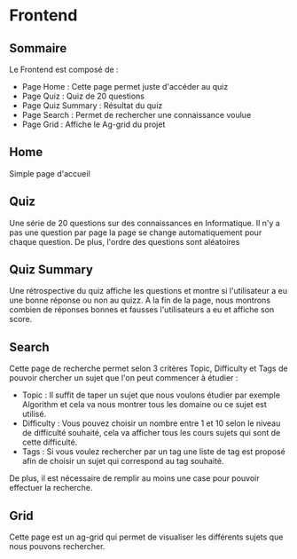 # Frontend

## Sommaire

Le Frontend est composé de :

* Page Home : Cette page permet juste d'accéder au quiz
* Page Quiz : Quiz de 20 questions
* Page Quiz Summary : Résultat du quiz
* Page Search : Permet de rechercher une connaissance voulue
* Page Grid : Affiche le Ag-grid du projet


## Home 

Simple page d'accueil

## Quiz

Une série de 20 questions sur des connaissances en Informatique. Il n'y a pas une question par page la page se change automatiquement pour chaque question.
De plus, l'ordre des questions sont aléatoires

## Quiz Summary

Une rétrospective du quiz affiche les questions et montre si l'utilisateur a eu une bonne réponse ou non au quizz. A la fin de la page, nous montrons combien de réponses bonnes et fausses l'utilisateurs a eu et affiche son score.

## Search

Cette page de recherche permet selon 3 critères Topic, Difficulty et Tags de pouvoir chercher un sujet que l'on peut commencer à étudier :

* Topic : Il suffit de taper un sujet que nous voulons étudier par exemple Algorithm et cela va nous montrer tous les domaine ou ce sujet est utilisé.
* Difficulty : Vous pouvez choisir un nombre entre 1 et 10 selon le niveau de difficulté souhaité, cela va afficher tous les cours sujets qui sont de cette difficulté.
* Tags : Si vous voulez rechercher par un tag une liste de tag est proposé afin de choisir un sujet qui correspond au tag souhaité.

De plus, il est nécessaire de remplir au moins une case pour pouvoir effectuer la recherche.

## Grid

Cette page est un ag-grid qui permet de visualiser les différents sujets que nous pouvons rechercher.
